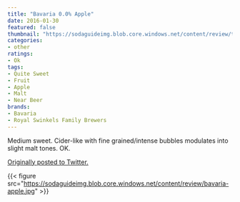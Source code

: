 ```yaml
---
title: "Bavaria 0.0% Apple"
date: 2016-01-30
featured: false
thumbnail: "https://sodaguideimg.blob.core.windows.net/content/review/thumbs/bavaria-apple.jpg"
categories:
- other
ratings:
- Ok
tags:
- Quite Sweet
- Fruit
- Apple
- Malt
- Near Beer
brands:
- Bavaria
- Royal Swinkels Family Brewers
---
```


Medium sweet. Cider-like with fine grained/intense bubbles modulates into slight malt tones. OK.

[Originally posted to Twitter.](https://twitter.com/Cavorter/status/693534864729989120)

{{< figure src="https://sodaguideimg.blob.core.windows.net/content/review/bavaria-apple.jpg" >}}

